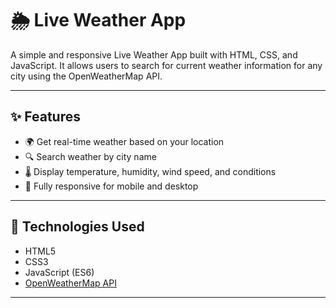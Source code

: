 # 🌦️ Live Weather App

A simple and responsive Live Weather App built with HTML, CSS, and JavaScript. It allows users to search for current weather information for any city using the OpenWeatherMap API.

<!--![Weather App Screenshot](./assets/screenshot.png) <!-- Replace with actual screenshot path -->


<!--## 🔗 Live Demo

[Live Weather App](https://live-weatherr-appp.netlify.app/)  
<!-- Or GitHub Pages URL: https://your-username.github.io/Weather-App/ --> 

---

## ✨ Features

- 🌍 Get real-time weather based on your location
- 🔍 Search weather by city name
- 🌡️ Display temperature, humidity, wind speed, and conditions
- 📱 Fully responsive for mobile and desktop

---

## 🚀 Technologies Used

- HTML5
- CSS3
- JavaScript (ES6)
- [OpenWeatherMap API](https://openweathermap.org/api)

---




